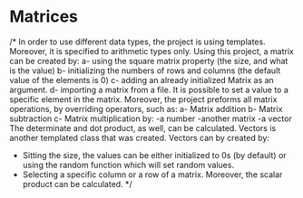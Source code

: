 # Matrices
/* 
In order to use different data types, the project is using templates. Moreover, it is specified to arithmetic types only. 
Using this project, a matrix can be created by: 
a- using the square matrix property (the size, and what is the value)
b- initializing the numbers of rows and columns (the default value of the elements is 0)
c- adding an already initialized Matrix as an argument. 
d- importing a matrix from a file. 
It is possible to set a value to a specific element in the matrix.
Moreover, the project preforms all matrix operations, by overriding operators, such as: 
a-	Matrix addition
b-	Matrix subtraction
c-	Matrix multiplication by:
-a number 
-another matrix 
-a vector
The determinate and dot product, as well, can be calculated.
Vectors is another templated class that was created. 
Vectors can by created by:
-	Sitting the size, the values can be either initialized to 0s (by default) or using the random function which will set random values. 
-	 Selecting a specific column or a row of a matrix. 
Moreover, the scalar product can be calculated.
*/ 

